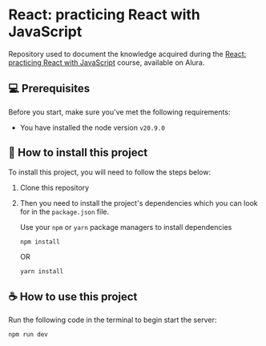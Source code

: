 # React: practicing React with JavaScript

Repository used to document the knowledge acquired during the [React: practicing React with JavaScript](https://cursos.alura.com.br/course/react-praticando-react-js) course, available on Alura.

## 💻 Prerequisites

Before you start, make sure you've met the following requirements:

- You have installed the node version `v20.9.0`

## 🚀 How to install this project

To install this project, you will need to follow the steps below:

1. Clone this repository
2. Then you need to install the project's dependencies which you can look for in the `package.json` file.

   Use your `npm` or `yarn` package managers to install dependencies

   ```
   npm install
   ```

   OR

   ```
   yarn install
   ```

## ☕ How to use this project

Run the following code in the terminal to begin start the server:

```
npm run dev
```
